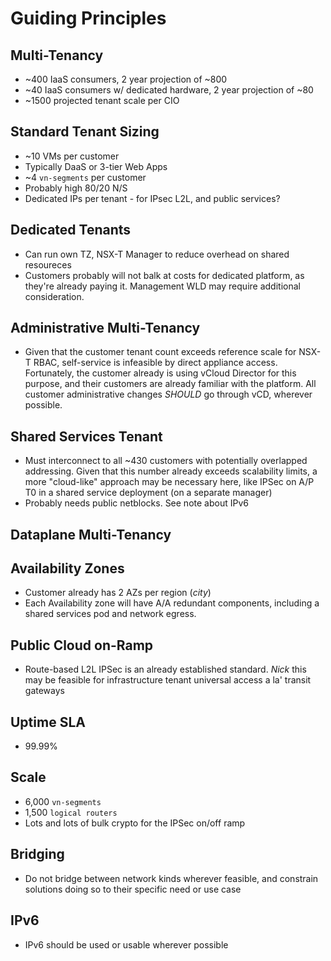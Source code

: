 # Guiding Principles

## Multi-Tenancy

- ~400 IaaS consumers, 2 year projection of ~800
- ~40 IaaS consumers w/ dedicated hardware, 2 year projection of ~80
- ~1500 projected tenant scale per CIO

## Standard Tenant Sizing

- ~10 VMs per customer
- Typically DaaS or 3-tier Web Apps
- ~4 `vn-segments` per customer
- Probably high 80/20 N/S
- Dedicated IPs per tenant - for IPsec L2L, and public services?

## Dedicated Tenants

- Can run own TZ, NSX-T Manager to reduce overhead on shared resoureces
- Customers probably will not balk at costs for dedicated platform, as they're already paying it. Management WLD may require additional consideration.

## Administrative Multi-Tenancy

- Given that the customer tenant count exceeds reference scale for NSX-T RBAC, self-service is infeasible by direct appliance access. Fortunately, the customer already is using vCloud Director for this purpose, and their customers are already familiar with the platform. All customer administrative changes *SHOULD* go through vCD, wherever possible.

## Shared Services Tenant

- Must interconnect to all ~430 customers with potentially overlapped addressing. Given that this number already exceeds scalability limits, a more "cloud-like" approach may be necessary here, like IPSec on A/P T0 in a shared service deployment (on a separate manager)
- Probably needs public netblocks. See note about IPv6

## Dataplane Multi-Tenancy

## Availability Zones

- Customer already has 2 AZs per region (*city*)
- Each Availability zone will have A/A redundant components, including a shared services pod and network egress.

## Public Cloud on-Ramp

- Route-based L2L IPSec is an already established standard. *Nick* this may be feasible for infrastructure tenant universal access a la' transit gateways

## Uptime SLA

- 99.99%

## Scale

- 6,000 `vn-segments`
- 1,500 `logical routers`
- Lots and lots of bulk crypto for the IPSec on/off ramp

## Bridging

- Do not bridge between network kinds wherever feasible, and constrain solutions doing so to their specific need or use case

## IPv6

- IPv6 should be used or usable wherever possible
